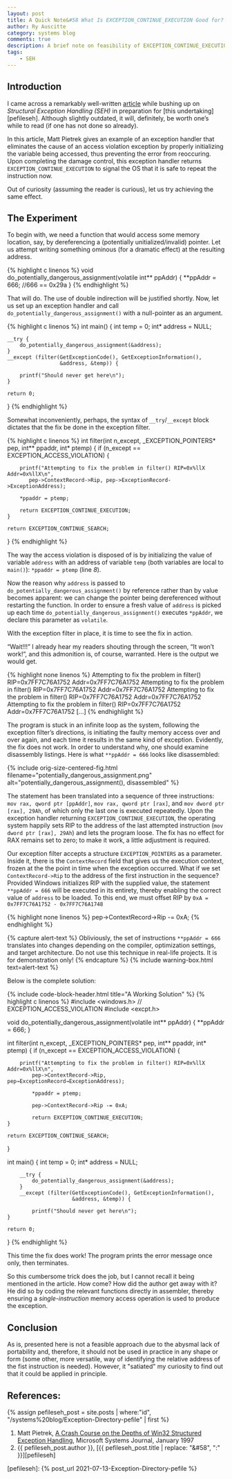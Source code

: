 ```yaml
---
layout: post
title: A Quick Note&#58 What Is EXCEPTION_CONTINUE_EXECUTION Good for?
author: Ry Auscitte
category: systems blog
comments: true
description: A brief note on feasibility of EXCEPTION_CONTINUE_EXECUTION in SEH.
tags:
    - SEH
---
```


## Introduction

I came across a remarkably well-written [article][x86seh] while bushing up on _Structural Exception Handling (SEH)_ in preparation for [this undertaking][pefileseh]. Although slightly outdated, it will, definitely, be worth one’s while to read (if one has not done so already). 

In this article, Matt Pietrek gives an example of an exception handler that eliminates the cause of an access violation exception by properly initializing the variable being accessed, thus preventing the error from reoccuring. Upon completing the damage control, this exception handler returns `EXCEPTION_CONTINUE_EXECUTION` to signal the OS that it is safe to repeat the instruction now.

Out of curiosity (assuming the reader is curious), let us try achieving the same effect.

## The Experiment

To begin with, we need a function that would access some memory location, say, by dereferencing a (potentially unitialized/invalid) pointer. Let us attempt writing something ominous (for a dramatic effect) at the resulting address.

{% highlight c linenos %}
void do_potentially_dangerous_assignment(volatile int** ppAddr)
{
    **ppAddr = 666; //666 == 0x29a
}
{% endhighlight %}

That will do. The use of double indirection will be justified shortly. Now, let us set up an exception handler and call `do_potentially_dangerous_assignment()` with a null-pointer as an argument. 

{% highlight c linenos %}
int main()
{
    int temp = 0;
    int* address = NULL;

    __try {
        do_potentially_dangerous_assignment(&address);
    }
    __except (filter(GetExceptionCode(), GetExceptionInformation(), 
                     &address, &temp)) {

        printf("Should never get here\n");
    }

    return 0;
}
{% endhighlight %}

Somewhat inconveniently, perhaps, the syntax of `__try`/`__except` block dictates that the fix be done in the exception filter.

{% highlight c linenos %}
int filter(int n_except, _EXCEPTION_POINTERS* pep, int** ppaddr, int* ptemp)
{
    if (n_except == EXCEPTION_ACCESS_VIOLATION) {

        printf("Attempting to fix the problem in filter() RIP=0x%llX Addr=0x%llX\n", 
           pep->ContextRecord->Rip, pep->ExceptionRecord->ExceptionAddress);

        *ppaddr = ptemp;

        return EXCEPTION_CONTINUE_EXECUTION;
    }

    return EXCEPTION_CONTINUE_SEARCH;
}
{% endhighlight %}

The way the access violation is disposed of is by initializing the value of variable `address` with an address of variable `temp` (both variables are local to `main()`): `*ppaddr = ptemp` (line _8_). 

Now the reason why `address` is passed to `do_potentially_dangerous_assignment()` by reference rather than by value becomes apparent: we can change the pointer being dereferenced without restarting the function. In order to ensure a fresh value of `address` is picked up each time `do_potentially_dangerous_assignment()` executes `*ppAddr`, we declare this parameter as `volatile`.

With the exception filter in place, it is time to see the fix in action.

“Wait!!!” I already hear my readers shouting through the screen, “It won’t work!”, and this admonition is, of course, warranted. Here is the output we would get.

{% highlight none linenos %}
Attempting to fix the problem in filter() RIP=0x7FF7C76A1752 Addr=0x7FF7C76A1752
Attempting to fix the problem in filter() RIP=0x7FF7C76A1752 Addr=0x7FF7C76A1752
Attempting to fix the problem in filter() RIP=0x7FF7C76A1752 Addr=0x7FF7C76A1752
Attempting to fix the problem in filter() RIP=0x7FF7C76A1752 Addr=0x7FF7C76A1752
[...]
{% endhighlight %}

The program is stuck in an infinite loop as the system, following the exception filter’s directions, is initiating the faulty memory access over and over again, and each time it results in the same kind of exception. Evidently, the fix does not work. In order to understand why, one should examine disassembly listings. Here is what `**ppAddr = 666` looks like disassembled:

{% include orig-size-centered-fig.html filename="potentially_dangerous_assignment.png" alt="potentially_dangerous_assignment(), disassembled" %}

The statement has been translated into a sequence of three instructions: `mov rax, qword ptr [ppAddr]`, `mov rax, qword ptr [rax]`, and `mov dword ptr [rax], 29Ah`, of which only the last one is executed repeatedly. Upon the exception handler returning `EXCEPTION_CONTINUE_EXECUTION`, the operating system happily sets RIP to the address of the last attempted instruction (`mov dword ptr [rax], 29Ah`) and lets the program loose. The fix has no effect for RAX remains set to zero; to make it work, a little adjustment is required. 

Our exception filter accepts a structure `EXCEPTION_POINTERS` as a parameter. Inside it, there is the `ContextRecord` field that gives us the execution context, frozen at the the point in time when the exception occurred. What if we set  `ContextRecord->Rip` to the address of the first instruction in the sequence? Provided Windows initializes RIP with the supplied value, the statement `**ppAddr = 666` will be executed in its entirety, thereby enabling the correct value of `address` to be loaded. To this end, we must offset RIP by `0xA = 0x7FF7C76A1752 - 0x7FF7C76A1748`

{% highlight none linenos %}
pep->ContextRecord->Rip -= 0xA;
{% endhighlight %}

{% capture alert-text %}
Obliviously, the set of instructions `**ppAddr = 666` translates into changes depending on the compiler, optimization settings, and target architecture. Do not use this technique in real-life projects. It is for demonstration only!
{% endcapture %}
{% include warning-box.html text=alert-text %}

Below is the complete solution:

{% include code-block-header.html title="A Working Solution" %}
{% highlight c linenos %}
#include <windows.h> // EXCEPTION_ACCESS_VIOLATION
#include <excpt.h>

void do_potentially_dangerous_assignment(volatile int** ppAddr)
{
    **ppAddr = 666;
}

int filter(int n_except, _EXCEPTION_POINTERS* pep, int** ppaddr, int* ptemp)
{
    if (n_except == EXCEPTION_ACCESS_VIOLATION) {

        printf("Attempting to fix the problem in filter() RIP=0x%llX Addr=0x%llX\n", 
            pep->ContextRecord->Rip, pep→ExceptionRecord→ExceptionAddress);

            *ppaddr = ptemp;

            pep->ContextRecord->Rip -= 0xA;

            return EXCEPTION_CONTINUE_EXECUTION;
	}

    return EXCEPTION_CONTINUE_SEARCH;
}

int main()
{
        int temp = 0;
        int* address = NULL;

        __try {
            do_potentially_dangerous_assignment(&address);
        }
        __except (filter(GetExceptionCode(), GetExceptionInformation(),
                         &address, &temp)) {

            printf("Should never get here\n");
    }

    return 0;
}
{% endhighlight %}

This time the fix does work! The program prints the error message once only, then terminates.

So this cumbersome trick does the job, but I cannot recall it being mentioned in the article. How come? How did the author get away with it? He did so by coding the relevant functions directly in assembler, thereby ensuring a _single-instruction_ memory access operation is used to produce the exception. 
 
## Conclusion 

As is, presented here is not a feasible approach due to the abysmal lack of portability and, therefore, it should not be used in practice in any shape or form (some other, more versatile, way of identifying the relative address of the fist instruction is needed). However, it "satiated" my curiosity to find out that it could be applied in principle. 


## References:

{% assign pefileseh_post = site.posts | where:"id", "/systems%20blog/Exception-Directory-pefile"  | first %}

1. Matt Pietrek, [A Crash Course on the Depths of Win32 Structured Exception Handling][x86seh], Microsoft Systems Journal, January 1997
2. {{ pefileseh_post.author }}, [{{ pefileseh_post.title | replace: "&#58", ":" }}][pefileseh]

[x86seh]: https://bytepointer.com/resources/pietrek_crash_course_depths_of_win32_seh.htm
[pefileseh]: {% post_url 2021-07-13-Exception-Directory-pefile %}
